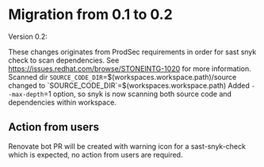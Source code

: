 # Migration from 0.1 to 0.2

Version 0.2:

These changes originates from ProdSec requirements in order for sast snyk check to scan dependencies. See https://issues.redhat.com/browse/STONEINTG-1020 for more information.
Scanned dir `SOURCE_CODE_DIR`=$(workspaces.workspace.path)/source changed to `SOURCE_CODE_DIR`=$(workspaces.workspace.path)
Added `--max-depth`=1 option, so snyk is now scanning both source code and dependencies within workspace.

## Action from users

Renovate bot PR will be created with warning icon for a sast-snyk-check which is expected, no action from users are required.
